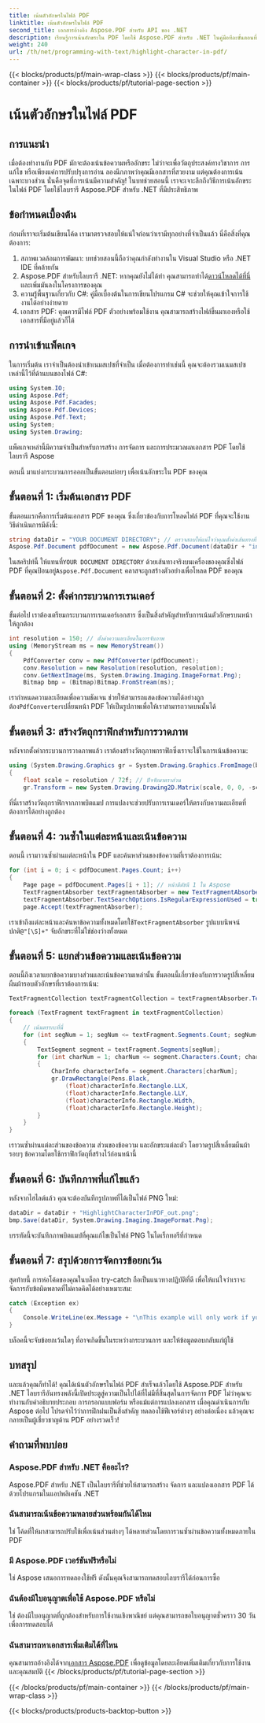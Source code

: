 ```yaml
---
title: เน้นตัวอักษรในไฟล์ PDF
linktitle: เน้นตัวอักษรในไฟล์ PDF
second_title: เอกสารอ้างอิง Aspose.PDF สำหรับ API ของ .NET
description: เรียนรู้การเน้นอักขระใน PDF โดยใช้ Aspose.PDF สำหรับ .NET ในคู่มือทีละขั้นตอนที่ครอบคลุมนี้
weight: 240
url: /th/net/programming-with-text/highlight-character-in-pdf/
---
```


{{< blocks/products/pf/main-wrap-class >}}
{{< blocks/products/pf/main-container >}}
{{< blocks/products/pf/tutorial-page-section >}}

# เน้นตัวอักษรในไฟล์ PDF

## การแนะนำ

เมื่อต้องทำงานกับ PDF มักจะต้องเน้นข้อความหรืออักขระ ไม่ว่าจะเพื่อวัตถุประสงค์ทางวิชาการ การแก้ไข หรือเพียงแค่การปรับปรุงการอ่าน ลองนึกภาพว่าคุณมีเอกสารที่สวยงาม แต่คุณต้องการเน้นเฉพาะบางส่วน นั่นคือจุดที่การเน้นมีความสำคัญ! ในบทช่วยสอนนี้ เราจะเจาะลึกถึงวิธีการเน้นอักขระในไฟล์ PDF โดยใช้ไลบรารี Aspose.PDF สำหรับ .NET ที่มีประสิทธิภาพ 

## ข้อกำหนดเบื้องต้น

ก่อนที่เราจะเริ่มต้นเขียนโค้ด เรามาตรวจสอบให้แน่ใจก่อนว่าเรามีทุกอย่างที่จำเป็นแล้ว นี่คือสิ่งที่คุณต้องการ:

1. สภาพแวดล้อมการพัฒนา: บทช่วยสอนนี้ถือว่าคุณกำลังทำงานใน Visual Studio หรือ .NET IDE ที่คล้ายกัน
2.  Aspose.PDF สำหรับไลบรารี .NET: หากคุณยังไม่ได้ทำ คุณสามารถทำได้[ดาวน์โหลดได้ที่นี่](https://releases.aspose.com/pdf/net/) และเพิ่มมันลงในโครงการของคุณ 
3. ความรู้พื้นฐานเกี่ยวกับ C#: คู่มือเบื้องต้นในการเขียนโปรแกรม C# จะช่วยให้คุณเข้าใจการใช้งานได้อย่างง่ายดาย
4. เอกสาร PDF: คุณควรมีไฟล์ PDF ตัวอย่างพร้อมใช้งาน คุณสามารถสร้างไฟล์ขึ้นมาเองหรือใช้เอกสารที่มีอยู่แล้วก็ได้

## การนำเข้าแพ็คเกจ

ในการเริ่มต้น เราจำเป็นต้องนำเข้าเนมสเปซที่จำเป็น เมื่อต้องการทำเช่นนี้ คุณจะต้องรวมเนมสเปซเหล่านี้ไว้ที่ด้านบนของไฟล์ C#:

```csharp
using System.IO;
using Aspose.Pdf;
using Aspose.Pdf.Facades;
using Aspose.Pdf.Devices;
using Aspose.Pdf.Text;
using System;
using System.Drawing;
```

แพ็คเกจเหล่านี้มีความจำเป็นสำหรับการสร้าง การจัดการ และการประมวลผลเอกสาร PDF โดยใช้ไลบรารี Aspose

ตอนนี้ มาแบ่งกระบวนการออกเป็นขั้นตอนย่อยๆ เพื่อเน้นอักขระใน PDF ของคุณ 

## ขั้นตอนที่ 1: เริ่มต้นเอกสาร PDF

ขั้นตอนแรกคือการเริ่มต้นเอกสาร PDF ของคุณ ซึ่งเกี่ยวข้องกับการโหลดไฟล์ PDF ที่คุณจะใช้งาน วิธีดำเนินการมีดังนี้:

```csharp
string dataDir = "YOUR DOCUMENT DIRECTORY"; // ตรวจสอบให้แน่ใจว่าคุณตั้งค่าเส้นทางที่ถูกต้อง
Aspose.Pdf.Document pdfDocument = new Aspose.Pdf.Document(dataDir + "input.pdf");
```
ในสคริปท์นี้ ให้แทนที่`YOUR DOCUMENT DIRECTORY` ด้วยเส้นทางจริงบนเครื่องของคุณซึ่งไฟล์ PDF ที่คุณป้อนอยู่`Aspose.Pdf.Document` คลาสจะถูกสร้างตัวอย่างเพื่อโหลด PDF ของคุณ

## ขั้นตอนที่ 2: ตั้งค่ากระบวนการเรนเดอร์

ขั้นต่อไป เราต้องเตรียมกระบวนการเรนเดอร์เอกสาร ซึ่งเป็นสิ่งสำคัญสำหรับการเน้นตัวอักษรบนหน้าให้ถูกต้อง

```csharp
int resolution = 150; // ตั้งค่าความละเอียดในการจับภาพ
using (MemoryStream ms = new MemoryStream())
{
    PdfConverter conv = new PdfConverter(pdfDocument);
    conv.Resolution = new Resolution(resolution, resolution);
    conv.GetNextImage(ms, System.Drawing.Imaging.ImageFormat.Png);
    Bitmap bmp = (Bitmap)Bitmap.FromStream(ms);
```
 เรากำหนดความละเอียดเพื่อความชัดเจน ช่วยให้สามารถแสดงข้อความได้อย่างถูกต้อง`PdfConverter`เปลี่ยนหน้า PDF ให้เป็นรูปภาพเพื่อให้เราสามารถวาดบนนั้นได้

## ขั้นตอนที่ 3: สร้างวัตถุกราฟิกสำหรับการวาดภาพ

หลังจากตั้งค่ากระบวนการวาดภาพแล้ว เราต้องสร้างวัตถุภาพกราฟิกซึ่งเราจะใช้ในการเน้นข้อความ:

```csharp
using (System.Drawing.Graphics gr = System.Drawing.Graphics.FromImage(bmp))
{
    float scale = resolution / 72f; // ปัจจัยมาตราส่วน
    gr.Transform = new System.Drawing.Drawing2D.Matrix(scale, 0, 0, -scale, 0, bmp.Height);
```
ที่นี่เราสร้างวัตถุกราฟิกจากภาพบิตแมป การแปลงจะช่วยปรับการเรนเดอร์ให้ตรงกับความละเอียดที่ต้องการได้อย่างถูกต้อง

## ขั้นตอนที่ 4: วนซ้ำในแต่ละหน้าและเน้นข้อความ

ตอนนี้ เรามาวนซ้ำผ่านแต่ละหน้าใน PDF และค้นหาส่วนของข้อความที่เราต้องการเน้น:

```csharp
for (int i = 0; i < pdfDocument.Pages.Count; i++)
{
    Page page = pdfDocument.Pages[i + 1]; // หน้ามีดัชนี 1 ใน Aspose
    TextFragmentAbsorber textFragmentAbsorber = new TextFragmentAbsorber(@"[\S]+");
    textFragmentAbsorber.TextSearchOptions.IsRegularExpressionUsed = true;
    page.Accept(textFragmentAbsorber);
```
 เราเข้าถึงแต่ละหน้าและค้นหาข้อความทั้งหมดโดยใช้`TextFragmentAbsorber` รูปแบบนิพจน์ปกติ`@"[\S]+"` จับอักขระที่ไม่ใช่ช่องว่างทั้งหมด

## ขั้นตอนที่ 5: แยกส่วนข้อความและเน้นข้อความ

ตอนนี้ถึงเวลาแยกข้อความบางส่วนและเน้นข้อความเหล่านั้น ขั้นตอนนี้เกี่ยวข้องกับการวาดรูปสี่เหลี่ยมผืนผ้ารอบตัวอักษรที่เราต้องการเน้น:

```csharp
TextFragmentCollection textFragmentCollection = textFragmentAbsorber.TextFragments;

foreach (TextFragment textFragment in textFragmentCollection)
{
    // เน้นตรรกะที่นี่
    for (int segNum = 1; segNum <= textFragment.Segments.Count; segNum++)
    {
        TextSegment segment = textFragment.Segments[segNum];
        for (int charNum = 1; charNum <= segment.Characters.Count; charNum++)
        {
            CharInfo characterInfo = segment.Characters[charNum];
            gr.DrawRectangle(Pens.Black, 
                (float)characterInfo.Rectangle.LLX, 
                (float)characterInfo.Rectangle.LLY, 
                (float)characterInfo.Rectangle.Width, 
                (float)characterInfo.Rectangle.Height);
        }
    }
}
```
เราวนซ้ำผ่านแต่ละส่วนของข้อความ ส่วนของข้อความ และอักขระแต่ละตัว โดยวาดรูปสี่เหลี่ยมผืนผ้ารอบๆ ข้อความโดยใช้กราฟิกวัตถุที่สร้างไว้ก่อนหน้านี้

## ขั้นตอนที่ 6: บันทึกภาพที่แก้ไขแล้ว

หลังจากไฮไลต์แล้ว คุณจะต้องบันทึกรูปภาพที่ได้เป็นไฟล์ PNG ใหม่:

```csharp
dataDir = dataDir + "HighlightCharacterInPDF_out.png";
bmp.Save(dataDir, System.Drawing.Imaging.ImageFormat.Png);
```
บรรทัดนี้จะบันทึกภาพบิตแมปที่คุณแก้ไขเป็นไฟล์ PNG ในไดเร็กทอรีที่กำหนด 

## ขั้นตอนที่ 7: สรุปด้วยการจัดการข้อยกเว้น

สุดท้ายนี้ การห่อโค้ดของคุณในบล็อก try-catch ถือเป็นแนวทางปฏิบัติที่ดี เพื่อให้แน่ใจว่าเราจะจัดการกับข้อผิดพลาดที่ไม่คาดคิดได้อย่างเหมาะสม:

```csharp
catch (Exception ex)
{
    Console.WriteLine(ex.Message + "\nThis example will only work if you apply a valid Aspose License. You can purchase full license or get a 30-day temporary license from [here](https://buy.aspose.com/temporary-license/)");
}
```

บล็อคนี้จะจับข้อยกเว้นใดๆ ที่อาจเกิดขึ้นในระหว่างกระบวนการ และให้ข้อมูลตอบกลับแก่ผู้ใช้

## บทสรุป

และแล้วคุณก็ทำได้! คุณได้เน้นตัวอักษรในไฟล์ PDF สำเร็จแล้วโดยใช้ Aspose.PDF สำหรับ .NET ไลบรารีอันทรงพลังนี้เปิดประตูสู่ความเป็นไปได้ที่ไม่มีที่สิ้นสุดในการจัดการ PDF ไม่ว่าคุณจะทำงานกับคำอธิบายประกอบ การกรอกแบบฟอร์ม หรือแม้แต่การแปลงเอกสาร เมื่อคุณดำเนินการกับ Aspose ต่อไป โปรดจำไว้ว่าการฝึกฝนเป็นสิ่งสำคัญ ทดลองใช้ฟีเจอร์ต่างๆ อย่างต่อเนื่อง แล้วคุณจะกลายเป็นผู้เชี่ยวชาญด้าน PDF อย่างรวดเร็ว!

## คำถามที่พบบ่อย

### Aspose.PDF สำหรับ .NET คืออะไร?
Aspose.PDF สำหรับ .NET เป็นไลบรารีที่ช่วยให้สามารถสร้าง จัดการ และแปลงเอกสาร PDF ได้ด้วยโปรแกรมในแอปพลิเคชัน .NET

### ฉันสามารถเน้นข้อความหลายส่วนพร้อมกันได้ไหม
ใช่ โค้ดที่ให้มาสามารถปรับใช้เพื่อเน้นส่วนต่างๆ ได้หลายส่วนโดยการวนซ้ำผ่านข้อความทั้งหมดภายใน PDF

### มี Aspose.PDF เวอร์ชันฟรีหรือไม่
ใช่ Aspose เสนอการทดลองใช้ฟรี ดังนั้นคุณจึงสามารถทดสอบไลบรารีได้ก่อนการซื้อ

### ฉันต้องมีใบอนุญาตเพื่อใช้ Aspose.PDF หรือไม่
ใช่ ต้องมีใบอนุญาตที่ถูกต้องสำหรับการใช้งานเชิงพาณิชย์ แต่คุณสามารถขอใบอนุญาตชั่วคราว 30 วันเพื่อการทดสอบได้

### ฉันสามารถหาเอกสารเพิ่มเติมได้ที่ไหน
 คุณสามารถอ้างอิงได้จาก[เอกสาร Aspose.PDF](https://reference.aspose.com/pdf/net/) เพื่อดูข้อมูลโดยละเอียดเพิ่มเติมเกี่ยวกับการใช้งานและคุณสมบัติ
{{< /blocks/products/pf/tutorial-page-section >}}

{{< /blocks/products/pf/main-container >}}
{{< /blocks/products/pf/main-wrap-class >}}

{{< blocks/products/products-backtop-button >}}
